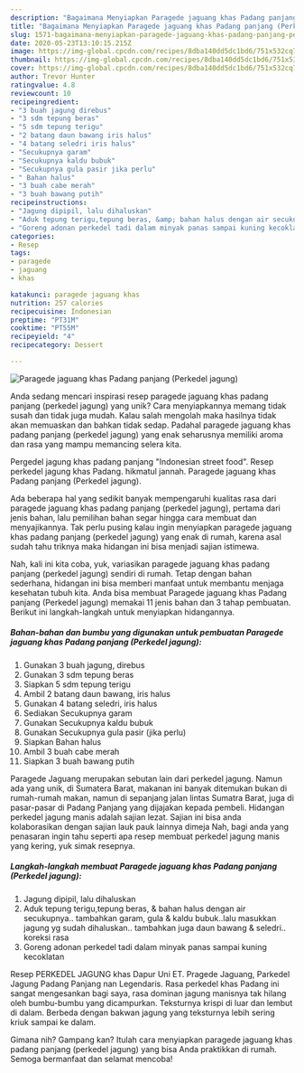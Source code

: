 ```yaml
---
description: "Bagaimana Menyiapkan Paragede jaguang khas Padang panjang (Perkedel jagung), Lezat Sekali"
title: "Bagaimana Menyiapkan Paragede jaguang khas Padang panjang (Perkedel jagung), Lezat Sekali"
slug: 1571-bagaimana-menyiapkan-paragede-jaguang-khas-padang-panjang-perkedel-jagung-lezat-sekali
date: 2020-05-23T13:10:15.215Z
image: https://img-global.cpcdn.com/recipes/8dba140dd5dc1bd6/751x532cq70/paragede-jaguang-khas-padang-panjang-perkedel-jagung-foto-resep-utama.jpg
thumbnail: https://img-global.cpcdn.com/recipes/8dba140dd5dc1bd6/751x532cq70/paragede-jaguang-khas-padang-panjang-perkedel-jagung-foto-resep-utama.jpg
cover: https://img-global.cpcdn.com/recipes/8dba140dd5dc1bd6/751x532cq70/paragede-jaguang-khas-padang-panjang-perkedel-jagung-foto-resep-utama.jpg
author: Trevor Hunter
ratingvalue: 4.8
reviewcount: 10
recipeingredient:
- "3 buah jagung direbus"
- "3 sdm tepung beras"
- "5 sdm tepung terigu"
- "2 batang daun bawang iris halus"
- "4 batang seledri iris halus"
- "Secukupnya garam"
- "Secukupnya kaldu bubuk"
- "Secukupnya gula pasir jika perlu"
- " Bahan halus"
- "3 buah cabe merah"
- "3 buah bawang putih"
recipeinstructions:
- "Jagung dipipil, lalu dihaluskan"
- "Aduk tepung terigu,tepung beras, &amp; bahan halus dengan air secukupnya.. tambahkan garam, gula &amp; kaldu bubuk..lalu masukkan jagung yg sudah dihaluskan.. tambahkan juga daun bawang &amp; seledri.. koreksi rasa"
- "Goreng adonan perkedel tadi dalam minyak panas sampai kuning kecoklatan"
categories:
- Resep
tags:
- paragede
- jaguang
- khas

katakunci: paragede jaguang khas 
nutrition: 257 calories
recipecuisine: Indonesian
preptime: "PT31M"
cooktime: "PT55M"
recipeyield: "4"
recipecategory: Dessert

---
```



![Paragede jaguang khas Padang panjang (Perkedel jagung)](https://img-global.cpcdn.com/recipes/8dba140dd5dc1bd6/751x532cq70/paragede-jaguang-khas-padang-panjang-perkedel-jagung-foto-resep-utama.jpg)

Anda sedang mencari inspirasi resep paragede jaguang khas padang panjang (perkedel jagung) yang unik? Cara menyiapkannya memang tidak susah dan tidak juga mudah. Kalau salah mengolah maka hasilnya tidak akan memuaskan dan bahkan tidak sedap. Padahal paragede jaguang khas padang panjang (perkedel jagung) yang enak seharusnya memiliki aroma dan rasa yang mampu memancing selera kita.

Pergedel jagung khas padang panjang &#34;Indonesian street food&#34;. Resep perkedel jagung khas Padang. hikmatul jannah. Paragede jaguang khas Padang panjang (Perkedel jagung).

Ada beberapa hal yang sedikit banyak mempengaruhi kualitas rasa dari paragede jaguang khas padang panjang (perkedel jagung), pertama dari jenis bahan, lalu pemilihan bahan segar hingga cara membuat dan menyajikannya. Tak perlu pusing kalau ingin menyiapkan paragede jaguang khas padang panjang (perkedel jagung) yang enak di rumah, karena asal sudah tahu triknya maka hidangan ini bisa menjadi sajian istimewa.


Nah, kali ini kita coba, yuk, variasikan paragede jaguang khas padang panjang (perkedel jagung) sendiri di rumah. Tetap dengan bahan sederhana, hidangan ini bisa memberi manfaat untuk membantu menjaga kesehatan tubuh kita. Anda bisa membuat Paragede jaguang khas Padang panjang (Perkedel jagung) memakai 11 jenis bahan dan 3 tahap pembuatan. Berikut ini langkah-langkah untuk menyiapkan hidangannya.

<!--inarticleads1-->

##### Bahan-bahan dan bumbu yang digunakan untuk pembuatan Paragede jaguang khas Padang panjang (Perkedel jagung):

1. Gunakan 3 buah jagung, direbus
1. Gunakan 3 sdm tepung beras
1. Siapkan 5 sdm tepung terigu
1. Ambil 2 batang daun bawang, iris halus
1. Gunakan 4 batang seledri, iris halus
1. Sediakan Secukupnya garam
1. Gunakan Secukupnya kaldu bubuk
1. Gunakan Secukupnya gula pasir (jika perlu)
1. Siapkan  Bahan halus
1. Ambil 3 buah cabe merah
1. Siapkan 3 buah bawang putih


Paragede Jaguang merupakan sebutan lain dari perkedel jagung. Namun ada yang unik, di Sumatera Barat, makanan ini banyak ditemukan bukan di rumah-rumah makan, namun di sepanjang jalan lintas Sumatra Barat, juga di pasar-pasar di Padang Panjang yang dijajakan kepada pembeli. Hidangan perkedel jagung manis adalah sajian lezat. Sajian ini bisa anda kolaborasikan dengan sajian lauk pauk lainnya dimeja Nah, bagi anda yang penasaran ingin tahu seperti apa resep membuat perkedel jagung manis yang kering, yuk simak resepnya. 

<!--inarticleads2-->

##### Langkah-langkah membuat Paragede jaguang khas Padang panjang (Perkedel jagung):

1. Jagung dipipil, lalu dihaluskan
1. Aduk tepung terigu,tepung beras, &amp; bahan halus dengan air secukupnya.. tambahkan garam, gula &amp; kaldu bubuk..lalu masukkan jagung yg sudah dihaluskan.. tambahkan juga daun bawang &amp; seledri.. koreksi rasa
1. Goreng adonan perkedel tadi dalam minyak panas sampai kuning kecoklatan


Resep PERKEDEL JAGUNG khas Dapur Uni ET. Pragede Jaguang, Parkedel Jagung Padang Panjang nan Legendaris. Rasa perkedel khas Padang ini sangat mengesankan bagi saya, rasa dominan jagung manisnya tak hilang oleh bumbu-bumbu yang dicampurkan. Teksturnya krispi di luar dan lembut di dalam. Berbeda dengan bakwan jagung yang teksturnya lebih sering kriuk sampai ke dalam. 

Gimana nih? Gampang kan? Itulah cara menyiapkan paragede jaguang khas padang panjang (perkedel jagung) yang bisa Anda praktikkan di rumah. Semoga bermanfaat dan selamat mencoba!
